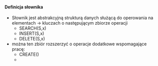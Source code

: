 #### Definicja słownika
- Słownik jest abstrakcyjną strukturą danych służącą do operowania na elementach $→$ kluczach o następującym zbiorze operacji
	- SEARCH(S,x)
	- INSERT(S,x)
	- DELETE(S,x)
- można ten zbiór rozszerzyć o operacje dodatkowe wspomagające pracę:
	- CREATE()
	- 